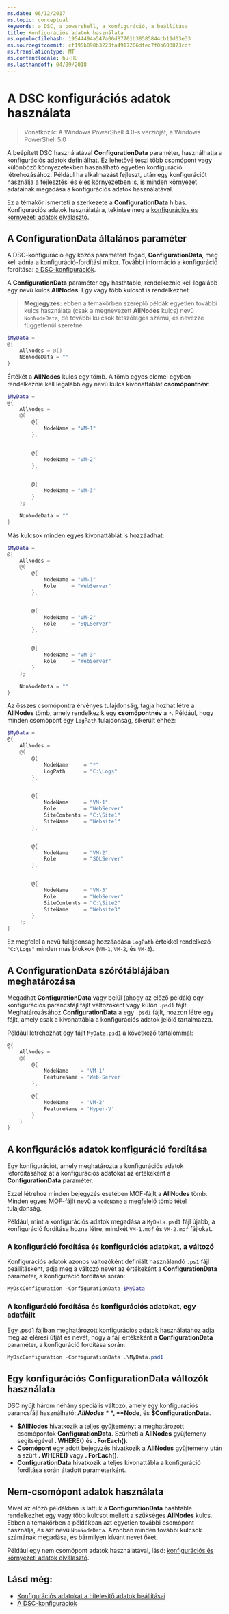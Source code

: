 ```yaml
---
ms.date: 06/12/2017
ms.topic: conceptual
keywords: a DSC, a powershell, a konfiguráció, a beállítása
title: Konfigurációs adatok használata
ms.openlocfilehash: 19544494a547a06d87701b38585844cb11d03e33
ms.sourcegitcommit: cf195b090b3223fa4917206dfec7f0b603873cdf
ms.translationtype: MT
ms.contentlocale: hu-HU
ms.lasthandoff: 04/09/2018
---
```

# <a name="using-configuration-data-in-dsc"></a>A DSC konfigurációs adatok használata

>Vonatkozik: A Windows PowerShell 4.0-s verzióját, a Windows PowerShell 5.0

A beépített DSC használatával **ConfigurationData** paraméter, használhatja a konfigurációs adatok definiálhat.
Ez lehetővé teszi több csomópont vagy különböző környezetekben használható egyetlen konfiguráció létrehozásához.
Például ha alkalmazást fejleszt, után egy konfigurációt használja a fejlesztési és éles környezetben is, is minden környezet adatainak megadása a konfigurációs adatok használatával.

Ez a témakör ismerteti a szerkezete a **ConfigurationData** hibás.
Konfigurációs adatok használatára, tekintse meg a [konfigurációs és környezeti adatok elválasztó](separatingEnvData.md).

## <a name="the-configurationdata-common-parameter"></a>A ConfigurationData általános paraméter

A DSC-konfiguráció egy közös paramétert fogad, **ConfigurationData**, meg kell adnia a konfiguráció-fordítási mikor.
További információ a konfiguráció fordítása: [a DSC-konfigurációk](configurations.md).

A **ConfigurationData** paraméter egy hasthtable, rendelkeznie kell legalább egy nevű kulcs **AllNodes**.
Egy vagy több kulcsot is rendelkezhet.

>**Megjegyzés:** ebben a témakörben szereplő példák egyetlen további kulcs használata (csak a megnevezett **AllNodes** kulcs) nevű `NonNodeData`, de további kulcsok tetszőleges számú, és nevezze függetlenül szeretné.

```powershell
$MyData =
@{
    AllNodes = @()
    NonNodeData = ""
}
```

Értékét a **AllNodes** kulcs egy tömb. A tömb egyes elemei egyben rendelkeznie kell legalább egy nevű kulcs kivonattáblát **csomópontnév**:

```powershell
$MyData =
@{
    AllNodes =
    @(
        @{
            NodeName = "VM-1"
        },


        @{
            NodeName = "VM-2"
        },


        @{
            NodeName = "VM-3"
        }
    );

    NonNodeData = ""
}
```

Más kulcsok minden egyes kivonattáblát is hozzáadhat:

```powershell
$MyData =
@{
    AllNodes =
    @(
        @{
            NodeName = "VM-1"
            Role     = "WebServer"
        },


        @{
            NodeName = "VM-2"
            Role     = "SQLServer"
        },


        @{
            NodeName = "VM-3"
            Role     = "WebServer"
        }
    );

    NonNodeData = ""
}
```

Az összes csomópontra érvényes tulajdonság, tagja hozhat létre a **AllNodes** tömb, amely rendelkezik egy **csomópontnév** a `*`.
Például, hogy minden csomópont egy `LogPath` tulajdonság, sikerült ehhez:

```powershell
$MyData =
@{
    AllNodes =
    @(
        @{
            NodeName     = "*"
            LogPath      = "C:\Logs"
        },


        @{
            NodeName     = "VM-1"
            Role         = "WebServer"
            SiteContents = "C:\Site1"
            SiteName     = "Website1"
        },


        @{
            NodeName     = "VM-2"
            Role         = "SQLServer"
        },


        @{
            NodeName     = "VM-3"
            Role         = "WebServer"
            SiteContents = "C:\Site2"
            SiteName     = "Website3"
        }
    );
}
```

Ez megfelel a nevű tulajdonság hozzáadása `LogPath` értékkel rendelkező `"C:\Logs"` minden más blokkok (`VM-1`, `VM-2`, és `VM-3`).

## <a name="defining-the-configurationdata-hashtable"></a>A ConfigurationData szórótáblájában meghatározása

Megadhat **ConfigurationData** vagy belül (ahogy az előző példák) egy konfigurációs parancsfájl fájlt változóként vagy külön `.psd1` fájlt.
Meghatározásához **ConfigurationData** a egy `.psd1` fájlt, hozzon létre egy fájlt, amely csak a kivonattábla a konfigurációs adatok jelölő tartalmazza.

Például létrehozhat egy fájlt `MyData.psd1` a következő tartalommal:

```powershell
@{
    AllNodes =
    @(
        @{
            NodeName    = 'VM-1'
            FeatureName = 'Web-Server'
        },

        @{
            NodeName    = 'VM-2'
            FeatureName = 'Hyper-V'
        }
    )
}
```

## <a name="compiling-a-configuration-with-configuration-data"></a>A konfigurációs adatok konfiguráció fordítása

Egy konfigurációt, amely meghatározta a konfigurációs adatok lefordításához át a konfigurációs adatokat az értékeként a **ConfigurationData** paraméter.

Ezzel létrehoz minden bejegyzés esetében MOF-fájlt a **AllNodes** tömb.
Minden egyes MOF-fájlt nevű a `NodeName` a megfelelő tömb tétel tulajdonság.

Például, mint a konfigurációs adatok megadása a `MyData.psd1` fájl újabb, a konfiguráció fordítása hozna létre, mindkét `VM-1.mof` és `VM-2.mof` fájlokat.

### <a name="compiling-a-configuration-with-configuration-data-using-a-variable"></a>A konfiguráció fordítása és konfigurációs adatokat, a változó

Konfigurációs adatok azonos változóként definiált használandó `.ps1` fájl beállításként, adja meg a változó nevét az értékeként a **ConfigurationData** paraméter, a konfiguráció fordítása során:

```powershell
MyDscConfiguration -ConfigurationData $MyData
```

### <a name="compiling-a-configuration-with-configuration-data-using-a-data-file"></a>A konfiguráció fordítása és konfigurációs adatokat, egy adatfájlt

Egy .psd1 fájlban meghatározott konfigurációs adatok használatához adja meg az elérési útját és nevét, hogy a fájl értékeként a **ConfigurationData** paraméter, a konfiguráció fordítása során:

```powershell
MyDscConfiguration -ConfigurationData .\MyData.psd1
```

## <a name="using-configurationdata-variables-in-a-configuration"></a>Egy konfigurációs ConfigurationData változók használata

DSC nyújt három néhány speciális változó, amely egy konfigurációs parancsfájl használható: **$AllNodes**, **$Node**, és **$ConfigurationData**.

- **$AllNodes** hivatkozik a teljes gyűjteményt a meghatározott csomópontok **ConfigurationData**. Szűrheti a **AllNodes** gyűjtemény segítségével **. WHERE()** és **. ForEach()**.
- **Csomópont** egy adott bejegyzés hivatkozik a **AllNodes** gyűjtemény után a szűrt **. WHERE()** vagy **. ForEach()**.
- **ConfigurationData** hivatkozik a teljes kivonattábla a konfiguráció fordítása során átadott paraméterként.

## <a name="using-non-node-data"></a>Nem-csomópont adatok használata

Mivel az előző példákban is láttuk a **ConfigurationData** hashtable rendelkezhet egy vagy több kulcsot mellett a szükséges **AllNodes** kulcs.
Ebben a témakörben a példákban azt egyetlen további csomópont használja, és azt nevű `NonNodeData`.
Azonban minden további kulcsok számának megadása, és bármilyen kívánt nevet őket.

Például egy nem csomópont adatok használatával, lásd: [konfigurációs és környezeti adatok elválasztó](separatingEnvData.md).

## <a name="see-also"></a>Lásd még:
- [Konfigurációs adatokat a hitelesítő adatok beállításai](configDataCredentials.md)
- [A DSC-konfigurációk](configurations.md)